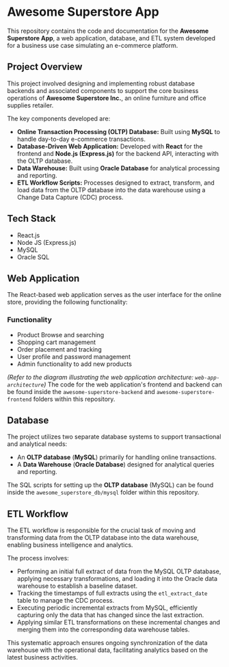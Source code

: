 # Awesome Superstore App

This repository contains the code and documentation for the **Awesome Superstore App**, a web application, database, and ETL system developed for a business use case simulating an e-commerce platform.

## Project Overview

This project involved designing and implementing robust database backends and associated components to support the core business operations of **Awesome Superstore Inc.**, an online furniture and office supplies retailer.

The key components developed are:

* **Online Transaction Processing (OLTP) Database:** Built using **MySQL** to handle day-to-day e-commerce transactions.
* **Database-Driven Web Application:** Developed with **React** for the frontend and **Node.js (Express.js)** for the backend API, interacting with the OLTP database.
* **Data Warehouse:** Built using **Oracle Database** for analytical processing and reporting.
* **ETL Workflow Scripts:** Processes designed to extract, transform, and load data from the OLTP database into the data warehouse using a Change Data Capture (CDC) process.

## Tech Stack

* React.js
* Node JS (Express.js)
* MySQL
* Oracle SQL

## Web Application

The React-based web application serves as the user interface for the online store, providing the following functionality:

### Functionality

* Product Browse and searching
* Shopping cart management
* Order placement and tracking
* User profile and password management
* Admin functionality to add new products

*(Refer to the diagram illustrating the web application architecture: `web-app-architecture`)*
The code for the web application's frontend and backend can be found inside the `awesome-superstore-backend` and `awesome-superstore-frontend` folders within this repository.

## Database

The project utilizes two separate database systems to support transactional and analytical needs:

* An **OLTP database** (**MySQL**) primarily for handling online transactions.
* A **Data Warehouse** (**Oracle Database**) designed for analytical queries and reporting.

The SQL scripts for setting up the **OLTP database** (MySQL) can be found inside the `awesome_superstore_db/mysql` folder within this repository.

## ETL Workflow

The ETL workflow is responsible for the crucial task of moving and transforming data from the OLTP database into the data warehouse, enabling business intelligence and analytics.

The process involves:

* Performing an initial full extract of data from the MySQL OLTP database, applying necessary transformations, and loading it into the Oracle data warehouse to establish a baseline dataset.
* Tracking the timestamps of full extracts using the `etl_extract_date` table to manage the CDC process.
* Executing periodic incremental extracts from MySQL, efficiently capturing only the data that has changed since the last extraction.
* Applying similar ETL transformations on these incremental changes and merging them into the corresponding data warehouse tables.

This systematic approach ensures ongoing synchronization of the data warehouse with the operational data, facilitating analytics based on the latest business activities.
